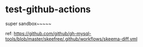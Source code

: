 # test-github-actions

super sandbox~~~~~


ref: https://github.com/github/gh-mysql-tools/blob/master/skeefree/.github/workflows/skeema-diff.yml
